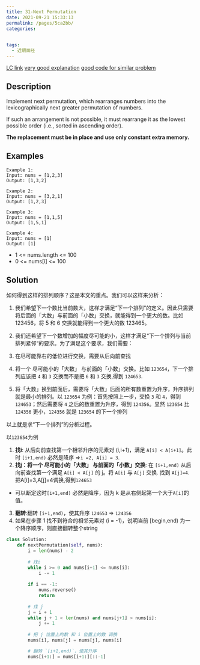 ```yaml
---
title: 31-Next Permutation
date: 2021-09-21 15:33:13
permalink: /pages/5ca2bb/
categories:
  

tags:
  - 近期面经
---
```

[LC link](https://leetcode.com/problems/next-permutation/)
[very good explanation](https://leetcode-cn.com/problems/next-permutation/solution/xia-yi-ge-pai-lie-suan-fa-xiang-jie-si-lu-tui-dao-/)
[good code for similar problem](https://leetcode.com/problems/next-greater-element-iii/discuss/983076/Python-O(m)-solution-explained)
## Description
Implement next permutation, which rearranges numbers into the lexicographically next greater permutation of numbers.

If such an arrangement is not possible, it must rearrange it as the lowest possible order (i.e., sorted in ascending order).

**The replacement must be in place and use only constant extra memory.**

 
## Examples
```
Example 1:
Input: nums = [1,2,3]
Output: [1,3,2]

Example 2:
Input: nums = [3,2,1]
Output: [1,2,3]

Example 3:
Input: nums = [1,1,5]
Output: [1,5,1]

Example 4:
Input: nums = [1]
Output: [1]
``` 

- 1 <= nums.length <= 100
- 0 <= nums[i] <= 100

## Solution
如何得到这样的排列顺序？这是本文的重点。我们可以这样来分析：

1. 我们希望下一个数比当前数大，这样才满足“下一个排列”的定义。因此只需要将后面的「大数」与前面的「小数」交换，就能得到一个更大的数。比如 123456，将 5 和 6 交换就能得到一个更大的数 123465。

2. 我们还希望下一个数增加的幅度尽可能的小，这样才满足“下一个排列与当前排列紧邻“的要求。为了满足这个要求，我们需要：
  1. 在尽可能靠右的低位进行交换，需要从后向前查找
  2. 将一个 尽可能小的「大数」 与前面的「小数」交换。比如 `123654`，下一个排列应该把 `4` 和 `3` 交换而不是把 `6` 和 `3` 交换,得到 `124653`.
  3. 将「大数」换到前面后，需要将「大数」后面的所有数重置为升序，升序排列就是最小的排列。以 `123654` 为例：首先按照上一步，交换 `3` 和 `4`，得到 `124653`；然后需要将 `4` 之后的数重置为升序，得到 `124356`。显然 `123654` 比 `124356` 更小，`124356` 就是 `123654` 的下一个排列

以上就是求“下一个排列”的分析过程。


以`123654`为例
1. **找i**: 从后向前查找第一个相邻升序的元素对 (i,i+1)，满足 `A[i] < A[i+1]`。此时 `[i+1,end)` 必然是降序 =>`i =2, A[i] = 3`.
2. **找j：将一个 尽可能小的「大数」 与前面的「小数」交换**: 在 `[i+1,end)` 从后向前查找第一个满足 `A[i] < A[j]` 的 j。将 `A[i]` 与 `A[j]` 交换. 找到 `A[j]=4`. 把A[i]=3,A[j]=4调换,得到`124653`
  - 可以断定这时`[i+1,end)` 必然是降序，因为 k 是从右侧起第一个大于`A[i]`的值。
3. **翻转**:翻转 `[i+1,end)`，使其升序 `124653` => `124356`
4. 如果在步骤 1 找不到符合的相邻元素对 (i = -1)，说明当前 [begin,end) 为一个降序顺序，则直接翻转整个string
```python
class Solution:
    def nextPermutation(self, nums):
        i = len(nums) - 2
        
        # 找i
        while i >= 0 and nums[i+1] <= nums[i]:
            i -= 1
            
        if i == -1: 
            nums.reverse()
            return
        
        # 找 j
        j = i + 1
        while j + 1 < len(nums) and nums[j+1] > nums[i]:
            j += 1
        
        # 把 j 位置上的数 和 i 位置上的数 调换
        nums[i], nums[j] = nums[j], nums[i]

        # 翻转 `[i+1,end)`，使其升序
        nums[i+1:] = nums[i+1:][::-1]
```